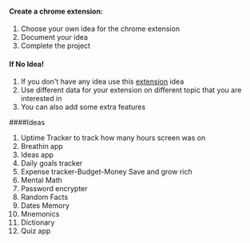 #### Create a chrome extension:

1. Choose your own idea for the chrome extension
2. Document your idea
3. Complete the project

#### If No Idea!

1. If you don't have any idea use this [extension](https://chrome.google.com/webstore/detail/frontend-50/ihinimimogofhkjebjhaadnlnbpajfmi) idea
2. Use different data for your extension on different topic that you are interested in
3. You can also add some extra features

####Ideas
1. Uptime Tracker to track how many hours screen was on
2. Breathin app
3. Ideas app
4. Daily goals tracker
5. Expense tracker-Budget-Money Save and grow rich
6. Mental Math
7. Password encrypter
8. Random Facts
9. Dates Memory
10. Mnemonics
11. Dictionary
12. Quiz app

